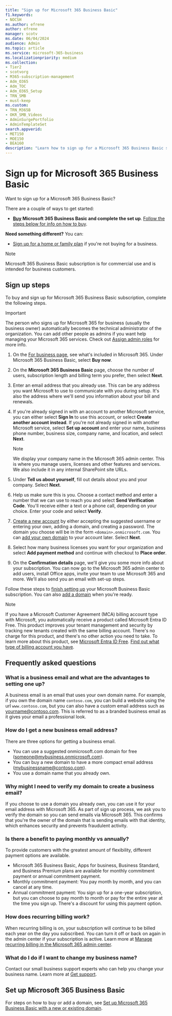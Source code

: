 ```yaml
---
title: "Sign up for Microsoft 365 Business Basic"
f1.keywords:
- NOCSH
ms.author: efrene
author: efrene
manager: scotv
ms.date: 06/04/2024
audience: Admin
ms.topic: article
ms.service: microsoft-365-business
ms.localizationpriority: medium
ms.collection: 
- Tier2
- scotvorg
- M365-subscription-management
- Adm_O365
- Adm_TOC
- Adm_O365_Setup
- TRN_SMB
- must-keep
ms.custom:
- TRN_M365B
- OKR_SMB_Videos
- AdminSurgePortfolio
- AdminTemplateSet
search.appverid:
- MET150
- MOE150
- BEA160
description: "Learn how to sign up for a Microsoft 365 Business Basic subscription."
---
```


# Sign up for Microsoft 365 Business Basic

Want to sign up for a Microsoft 365 Business Basic?

There are a couple of ways to get started:

- **[Buy](https://go.microsoft.com/fwlink/?linkid=2181424) Microsoft 365 Business Basic and complete the set up**. [Follow the steps below for info on how to buy](#sign-up-steps).

**Need something different?** You can:

- [Sign up for a home or family plan](https://go.microsoft.com/fwlink/?linkid=2109398) if you're not buying for a business.

> [!NOTE]
> Microsoft 365 Business Basic subscription is for commercial use and is intended for business customers.

## Sign up steps

To buy and sign up for Microsoft 365 Business Basic subscription, complete the following steps.

> [!IMPORTANT]
> The person who signs up for Microsoft 365 for business (usually the business owner) automatically becomes the technical administrator of the organization. You can add other people as admins if you want help managing your Microsoft 365 services. Check out [Assign admin roles](../add-users/assign-admin-roles.md) for more info.

1. On the [For business page](https://go.microsoft.com/fwlink/?linkid=2181424), see what's included in Microsoft 365. Under Microsoft 365 Business Basic, select **Buy now**.
1. On the **Microsoft 365 Business Basic** page, choose the number of users, subscription length and billing term you prefer, then select **Next**.
1. Enter an email address that you already use. This can be any address you want Microsoft to use to communicate with you during setup. It's also the address where we'll send you information about your bill and renewals.
1. If you're already signed in with an account to another Microsoft service, you can either select **Sign In** to use this account, or select **Create another account instead**. If you're not already signed in with another Microsoft service, select **Set up account** and enter your name, business phone number, business size, company name, and location, and select **Next**.

   > [!NOTE]
   > We display your company name in the Microsoft 365 admin center. This is where you manage users, licenses and other features and services. We also include it in any internal SharePoint site URLs.

1. Under **Tell us about yourself**, fill out details about you and your company. Select **Next**.
1. Help us make sure this is you. Choose a contact method and enter a number that we can use to reach you and select **Send Verification Code**. You'll receive either a text or a phone call, depending on your choice. Enter your code and select **Verify**.
1. [Create a new account](setup-business-basic.md) by either accepting the suggested username or entering your own, adding a domain, and creating a password. The domain you choose will be in the form `<domain>.onmicrosoft.com`. You can [add your own domain](../setup/add-domain.md) to your account later. Select **Next**.
1. Select how many business licenses you want for your organization and select **Add payment method** and continue with checkout to **Place order**.
1. On the **Confirmation details** page, we'll give you some more info about your subscription. You can now go to the Microsoft 365 admin center to add users, install Office apps, invite your team to use Microsoft 365 and more. We'll also send you an email with set-up steps.

Follow these steps to [finish setting up](setup-apps-for-business.md) your Microsoft Business Basic subscription. You can also [add a domain](../setup/add-domain.md) when you're ready.

> [!NOTE]
> If you have a Microsoft Customer Agreement (MCA) billing account type with Microsoft, you automatically receive a product called Microsoft Entra ID Free. This product improves your tenant management and security by tracking new tenants created with the same billing account. There's no charge for this product, and there's no other action you need to take. To learn more about this product, see [Microsoft Entra ID Free](/azure/cost-management-billing/manage/microsoft-entra-id-free). [Find out what type of billing account you have](/../../commerce/manage-billing-accounts#view-my-billing-accounts).

## Frequently asked questions

### What is a business email and what are the advantages to setting one up?

A business email is an email that uses your own domain name. For example, if you own the domain name `contoso.com`, you can build a website using the url `www.contoso.com`, but you can also have a custom email address such as yourname@contoso.com. This is referred to as a branded business email as it gives your email a professional look.

### How do I get a new business email address?

There are three options for getting a business email.

- You can use a suggested onmicrosoft.com domain for free (someone@mybusiness.onmicrosoft.com).
- You can buy a new domain to have a more compact email address (mybusinessname@contoso.com).
- You use a domain name that you already own.

### Why might I need to verify my domain to create a business email?

If you choose to use a domain you already own, you can use it for your email address with Microsoft 365. As part of sign up process, we ask you to verify the domain so you can send emails via Microsoft 365. This confirms that you're the owner of the domain that is sending emails with that identity, which enhances security and prevents fraudulent activity.

### Is there a benefit to paying monthly vs annually?

To provide customers with the greatest amount of flexibility, different payment options are available.

- Microsoft 365 Business Basic, Apps for business, Business Standard, and Business Premium plans are available for monthly commitment payment or annual commitment payment.
- Monthly commitment payment: You pay month by month, and you can cancel at any time.
- Annual commitment payment: You sign up for a one-year subscription, but you can choose to pay month to month or pay for the entire year at the time you sign up. There's a discount for using this payment option.

### How does recurring billing work?

When recurring billing is on, your subscription will continue to be billed each year on the day you subscribed. You can turn it off or back on again in the admin center if your subscription is active. Learn more at [Manage recurring billing in the Microsoft 365 admin center](../../commerce/subscriptions/renew-your-subscription.md).

### What do I do if I want to change my business name?

Contact our small business support experts who can help you change your business name. Learn more at [Get support](../get-help-support.md).

## Set up Microsoft 365 Business Basic

For steps on how to buy or add a domain, see [Set up Microsoft 365 Business Basic with a new or existing domain](../setup/setup-business-basic.md).
